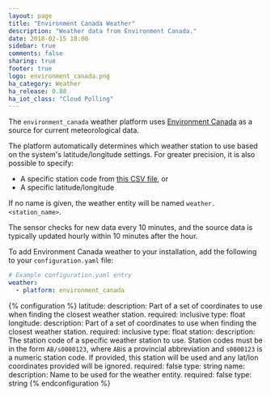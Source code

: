 ```yaml
---
layout: page
title: "Environment Canada Weather"
description: "Weather data from Environment Canada."
date: 2018-02-15 18:00
sidebar: true
comments: false
sharing: true
footer: true
logo: environment_canada.png
ha_category: Weather
ha_release: 0.88
ha_iot_class: "Cloud Polling"
---
```


The `environment_canada` weather platform uses [Environment Canada](https://weather.gc.ca/mainmenu/weather_menu_e.html) as a source for current meteorological data.

The platform automatically determines which weather station to use based on the system's latitude/longitude settings. For greater precision, it is also possible to specify:
  - A specific station code from [this CSV file](http://dd.weatheroffice.ec.gc.ca/citypage_weather/docs/site_list_towns_en.csv), or
  - A specific latitude/longitude

If no name is given, the weather entity will be named `weather.<station_name>`.

The sensor checks for new data every 10 minutes, and the source data is typically updated hourly within 10 minutes after the hour.

To add Environment Canada weather to your installation, add the following to your `configuration.yaml` file:

```yaml
# Example configuration.yaml entry
weather:
  - platform: environment_canada
```

{% configuration %}
latitude:
  description: Part of a set of coordinates to use when finding the closest weather station.
  required: inclusive
  type: float
longitude:
  description: Part of a set of coordinates to use when finding the closest weather station.
  required: inclusive
  type: float
station: 
  description: The station code of a specific weather station to use. Station codes must be in the form `AB/s0000123`, where `AB`is a provincial abbreviation and `s0000123` is a numeric station code. If provided, this station will be used and any lat/lon coordinates provided will be ignored. 
  required: false
  type: string
name:
  description: Name to be used for the weather entity.
  required: false
  type: string
{% endconfiguration %}